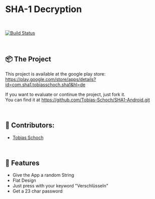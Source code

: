 <h1 align="left">
  SHA-1 Decryption
</h1>
<br>

[![Build Status](https://travis-ci.org/Tobias-Schoch/Uno.svg?branch=master)](https://travis-ci.org/Tobias-Schoch/Uno)

<br>

## 📦 The Project

This project is available at the google play store: 
<br>
https://play.google.com/store/apps/details?id=com.sha1.tobiasschoch.sha1&hl=de 
<br>

If you want to evaluate or continue the project, just fork it.
<br> 
You can find it at https://github.com/Tobias-Schoch/SHA1-Android.git

<br>

## 🐧 Contributors:

* [Tobias Schoch](https://github.com/tobias-schoch)

<br>

## 💾 Features

- Give the App a random String 
- Flat Design
- Just press with your keyword "Verschlüsseln" 
- Get a 23 char password
